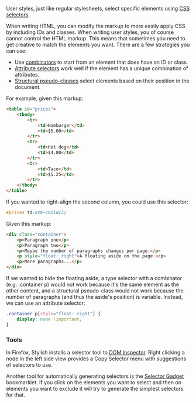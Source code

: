User styles, just like regular stylesheets, select specific elements using [CSS selectors](http://www.w3.org/TR/selectors/).

When writing HTML, you can modify the markup to more easily apply CSS by including IDs and classes. When writing user styles, you of course cannot control the HTML markup. This means that sometimes you need to get creative to match the elements you want. There are a few strategies you can use:

* Use [combinators](http://www.w3.org/TR/selectors/#combinators) to start from an element that does have an ID or class.
* [Attribute selectors](http://www.w3.org/TR/selectors/#attribute-selectors) work well if the element has a unique combination of attributes.
* [Structural pseudo-classes](http://www.w3.org/TR/selectors/#structural-pseudos) select elements based on their position in the document.

For example, given this markup:
```html
<table id="prices">
	<tbody>
		<tr>
			<td>Hamburger</td>
			<td>$5.00</td>
		</tr>
		<tr>
			<td>Hot dog</td>
			<td>$4.00</td>
		</tr>
		<tr>
			<td>Taco</td>
			<td>$5.25</td>
		</tr>
	</tbody>
</table>
```
If you wanted to right-align the second column, you could use this selector:

```css
#prices td:nth-child(2)
```

Given this markup:
```html
<div class="container">
	<p>Paragraph one</p>
	<p>Paragraph two</p>
	<p>Maybe the number of paragraphs changes per page.</p>
	<p style="float: right">A floating aside on the page.</p>
	<p>More paragraphs...</p>
</div>
```

If we wanted to hide the floating aside, a type selector with a combinator (e.g. .container p) would not work because it's the same element as the other content, and a structural pseudo-class would not work because the number of paragraphs (and thus the aside's position) is variable. Instead, we can use an attribute selector:

```css
.container p[style="float: right"] {
	display: none !important;
}
```

### Tools

In Firefox, Stylish installs a selector tool to [DOM Inspector](https://addons.mozilla.org/en-US/firefox/addon/dom-inspector-6622/). Right clicking a node in the left side view provides a Copy Selector menu with suggestions of selectors to use.

Another tool for automatically generating selectors is the [Selector Gadget](http://selectorgadget.com/) bookmarklet. If you click on the elements you want to select and then on elements you want to exclude it will try to generate the simplest selectors for that.